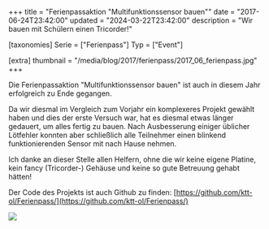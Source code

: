+++
title = "Ferienpassaktion \"Multifunktionssensor bauen\""
date = "2017-06-24T23:42:00"
updated = "2024-03-22T23:42:00"
description = "Wir bauen mit Schülern einen Tricorder!"

[taxonomies]
Serie = ["Ferienpass"]
Typ = ["Event"]

[extra]
thumbnail = "/media/blog/2017/ferienpass/2017_06_ferienpass.jpg"
+++

Die Ferienpassaktion "Multifunktionssensor bauen" ist auch in diesem Jahr erfolgreich zu Ende gegangen.

Da wir diesmal im Vergleich zum Vorjahr ein komplexeres Projekt gewählt haben und dies der erste Versuch war, hat es
diesmal etwas länger gedauert, um alles fertig zu bauen. Nach Ausbesserung einiger üblicher Lötfehler konnten aber
schließlich alle Teilnehmer einen blinkend funktionierenden Sensor mit nach Hause nehmen.

Ich danke an dieser Stelle allen Helfern, ohne die wir keine eigene Platine, kein fancy (Tricorder-) Gehäuse und keine
so gute Betreuung gehabt hätten!

Der Code des Projekts ist auch Github zu
finden: [https://github.com/ktt-ol/Ferienpass/](https://github.com/ktt-ol/Ferienpass/)

![](../../../media/blog/2017/ferienpass/2017_06_ferienpass.jpg)
